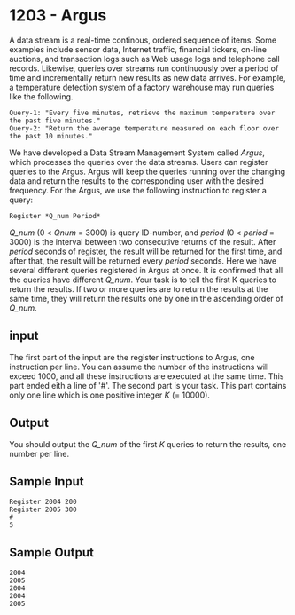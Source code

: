 # 1203 - Argus 
A data stream is a real-time continous, ordered sequence of items. Some examples include sensor data, Internet traffic, financial tickers, on-line auctions, and transaction logs such as Web usage logs and telephone call records. Likewise, queries over streams run continuously over a period of time and incrementally return new results as new data arrives. For example, a temperature detection system of a factory warehouse may run queries like the following.

```
Query-1: "Every five minutes, retrieve the maximum temperature over the past five minutes."
Query-2: "Return the average temperature measured on each floor over the past 10 minutes."
```

We have developed a Data Stream Management System called *Argus*, which processes the queries over the data streams. Users can register queries to the Argus. Argus will keep the queries running over the changing data and return the results to the corresponding user with the desired frequency. For the Argus, we use the following instruction to register a query:

```
Register *Q_num Period*
```

*Q_num* (0 < *Qnum* = 3000) is query ID-number, and *period* (0 < *period* = 3000) is the interval between two consecutive returns of the result. After *period* seconds of register, the result will be returned for the first time, and after that, the result will be returned every *period* seconds.
Here we have several different queries registered in Argus at once. It is confirmed that all the queries have different *Q_num*. Your task is to tell the first K queries to return the results. If two or more queries are to return the results at the same time, they will return the results one by one in the ascending order of *Q_num*.

## input
The first part of the input are the register instructions to Argus, one instruction per line. You can assume the number of the instructions will exceed 1000, and all these instructions are executed at the same time. This part ended eith a line of '#'.
The second part is your task. This part contains only one line which is one positive integer *K* (= 10000).

## Output
You should output the *Q_num* of the first *K* queries to return the results, one number per line.

## Sample Input

```
Register 2004 200
Register 2005 300
#
5
```

## Sample Output

```
2004
2005
2004
2004
2005
```
